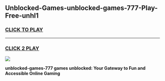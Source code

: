 
## Unblocked-Games-unblocked-games-777-Play-Free-unhl1
<h3>
<a href="https://premium76.site?title=unblocked-games-777&ref=21A">CLICK TO PLAY</a></h3>
<hr>

<h3>
<a href="https://premium76.site?title=unblocked-games-777&ref=21A">CLICK 2 PLAY</a>
  
</h3>

<a href="https://premium76.site?title=unblocked-games-777&ref=21A"><img src="https://clearcache.store/games.png"></a>


**unblocked-games-777 games unblocked: Your Gateway to Fun and Accessible Online Gaming**
